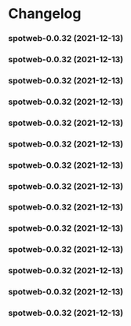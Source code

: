 # Changelog<br>


<a name="spotweb-0.0.32"></a>
### spotweb-0.0.32 (2021-12-13)



<a name="spotweb-0.0.32"></a>
### spotweb-0.0.32 (2021-12-13)



<a name="spotweb-0.0.32"></a>
### spotweb-0.0.32 (2021-12-13)



<a name="spotweb-0.0.32"></a>
### spotweb-0.0.32 (2021-12-13)



<a name="spotweb-0.0.32"></a>
### spotweb-0.0.32 (2021-12-13)



<a name="spotweb-0.0.32"></a>
### spotweb-0.0.32 (2021-12-13)



<a name="spotweb-0.0.32"></a>
### spotweb-0.0.32 (2021-12-13)



<a name="spotweb-0.0.32"></a>
### spotweb-0.0.32 (2021-12-13)



<a name="spotweb-0.0.32"></a>
### spotweb-0.0.32 (2021-12-13)



<a name="spotweb-0.0.32"></a>
### spotweb-0.0.32 (2021-12-13)



<a name="spotweb-0.0.32"></a>
### spotweb-0.0.32 (2021-12-13)



<a name="spotweb-0.0.32"></a>
### spotweb-0.0.32 (2021-12-13)



<a name="spotweb-0.0.32"></a>
### spotweb-0.0.32 (2021-12-13)



<a name="spotweb-0.0.32"></a>
### spotweb-0.0.32 (2021-12-13)

